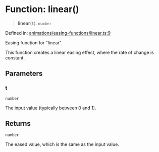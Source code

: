 # Function: linear()

> **linear**(`t`): `number`

Defined in: [animations/easing-functions/linear.ts:9](https://github.com/Forge-Game-Engine/Forge/blob/80c88dbc1226e2ea185d187b85121eb9c3da7ead/src/animations/easing-functions/linear.ts#L9)

Easing function for "linear".

This function creates a linear easing effect, where the rate of change is constant.

## Parameters

### t

`number`

The input value (typically between 0 and 1).

## Returns

`number`

The eased value, which is the same as the input value.
